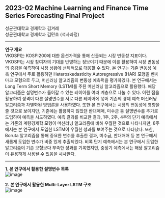 ## 2023-02 Machine Learning and Finance Time Series Forecasting Final Project

성균관대학교 경제학과 김겨레  
성균관대학교 경제학과 김민호 (석사과정)

----
**연구 개요**  
VKOSPI는 KOSPI200에 대한 옵션가격을 통해 산출되는 시장 변동성 지표이다. VKOSPI는 시장 참여자의 기대를 반영하는 정보이기 때문에 이를 활용하여 시장 변동성의 증감을 예측하여 시장 상황에 선제적으로 대응할 수 있다. 본 연구는 기존 변동성 예측 연구에서 주로 활용하던 Heteroskedasticity Autoregressive (HAR) 모형을 벤치마크 모형으로 두고, 머신러닝 알고리즘의 변동성 예측력을 평가하였다. 본 연구에서는 Long Term Short Memory (LSTM)를 주된 머신러닝 알고리즘으로 활용했다. 해당 알고리즘은 설명변수가 들어갈 수 있는 레이어를 여러 계층으로 나눌 수 있다. 이런 점을 활용하여 성격이 다른 설명변수를 서로 다른 레이어에 넣어 기존의 경제 예측 머신러닝 알고리즘과 차별화된 방법론을 사용하였다. 또한 본 연구에서는 시장의 변동성에 영향을 줄 것으로 보이지만, 기존에는 활용하지 않았던 반대매매, 미수금 등 설명변수를 추가로 도입하여 예측을 시도하였다. 예측 결과를 비교한 결과, 1주, 2주, 4주의 단기 예측에서는 기존의 계량경제학 모형이 머신러닝 알고리즘에 비해 우월한 것으로 나타나지만, 8주에서는 본 연구에서 도입한 LSTM이 우월한 성과를 보여주는 것으로 나타났다. 또한, Boruta 알고리즘을 통해 중요한 변수를 추출한 결과, 미수금, 반대매매 등 본 연구에서 새롭게 도입한 변수가 비중 있게 추출되었다. 비록 단기 예측에서는 본 연구에서 도입한 알고리즘이 기존 모형보다 부족한 성과를 기록했지만, 중장기 예측에서는 해당 알고리즘이 유용하게 사용될 수 있음을 시사한다.

----
**1. 본 연구에서 활용한 설명변수 목록**  
![image](https://github.com/popper6508/202302_MLFTF_Project/assets/118153199/4b81c3ac-8585-465f-940d-413c5948b8a4)

**2. 본 연구에서 활용한 Multi-Layer LSTM 구조**  
![image](https://github.com/popper6508/202302_MLFTF_Project/assets/118153199/8ef13ff7-5b44-4bb4-b7f6-7bfa051c7b78)
